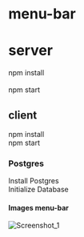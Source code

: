 # menu-bar

# server
npm install  <br /> <br />
npm start <br />
## client
npm install <br />
npm start <br />

### Postgres
Install Postgres <br />
Initialize Database <br />

#### Images menu-bar
![Screenshot_1](https://user-images.githubusercontent.com/42339397/108631711-9f2d8e00-7484-11eb-8234-fa637d59d717.png)
